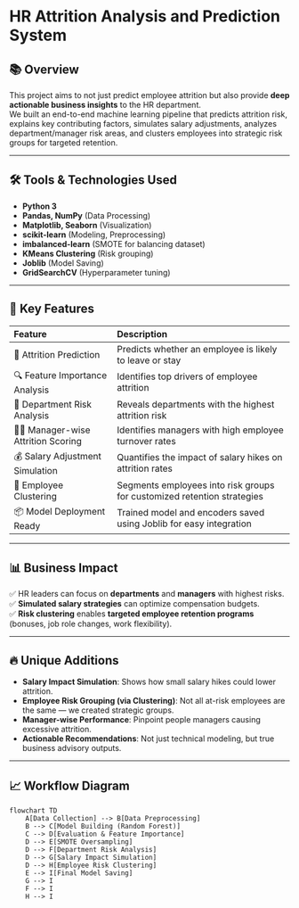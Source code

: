 # HR Attrition Analysis and Prediction System

## 📚 Overview

This project aims to not just predict employee attrition but also provide **deep actionable business insights** to the HR department.  
We built an end-to-end machine learning pipeline that predicts attrition risk, explains key contributing factors, simulates salary adjustments, analyzes department/manager risk areas, and clusters employees into strategic risk groups for targeted retention.

---

## 🛠️ Tools & Technologies Used

- **Python 3**
- **Pandas, NumPy** (Data Processing)
- **Matplotlib, Seaborn** (Visualization)
- **scikit-learn** (Modeling, Preprocessing)
- **imbalanced-learn** (SMOTE for balancing dataset)
- **KMeans Clustering** (Risk grouping)
- **Joblib** (Model Saving)
- **GridSearchCV** (Hyperparameter tuning)

---

## 🎯 Key Features

| Feature | Description |
|:--------|:------------|
| 🎯 Attrition Prediction | Predicts whether an employee is likely to leave or stay |
| 🔍 Feature Importance Analysis | Identifies top drivers of employee attrition |
| 🏢 Department Risk Analysis | Reveals departments with the highest attrition risk |
| 🧑‍💼 Manager-wise Attrition Scoring | Identifies managers with high employee turnover rates |
| 💰 Salary Adjustment Simulation | Quantifies the impact of salary hikes on attrition rates |
| 🧩 Employee Clustering | Segments employees into risk groups for customized retention strategies |
| 📦 Model Deployment Ready | Trained model and encoders saved using Joblib for easy integration |

---

## 📊 Business Impact

✅ HR leaders can focus on **departments** and **managers** with highest risks.  
✅ **Simulated salary strategies** can optimize compensation budgets.  
✅ **Risk clustering** enables **targeted employee retention programs** (bonuses, job role changes, work flexibility).

---

## 🔥 Unique Additions

- **Salary Impact Simulation**: Shows how small salary hikes could lower attrition.
- **Employee Risk Grouping (via Clustering)**: Not all at-risk employees are the same — we created strategic groups.
- **Manager-wise Performance**: Pinpoint people managers causing excessive attrition.
- **Actionable Recommendations**: Not just technical modeling, but true business advisory outputs.

---

## 📈 Workflow Diagram

```mermaid
flowchart TD
    A[Data Collection] --> B[Data Preprocessing]
    B --> C[Model Building (Random Forest)]
    C --> D[Evaluation & Feature Importance]
    D --> E[SMOTE Oversampling]
    D --> F[Department Risk Analysis]
    D --> G[Salary Impact Simulation]
    D --> H[Employee Risk Clustering]
    E --> I[Final Model Saving]
    G --> I
    F --> I
    H --> I
